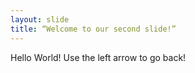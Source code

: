 ```yaml
---
layout: slide
title: “Welcome to our second slide!”
---
```

Hello World!
Use the left arrow to go back!
